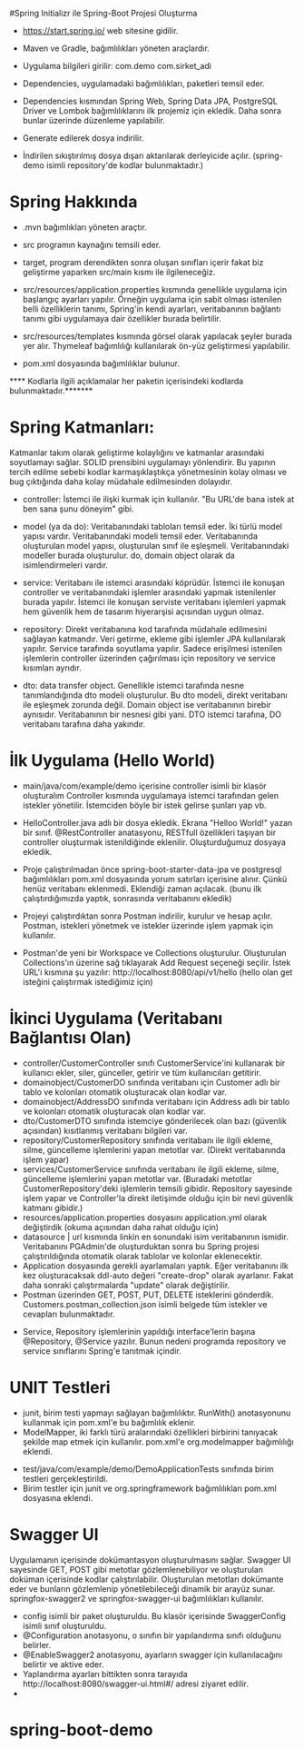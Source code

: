 #Spring Initializr ile Spring-Boot Projesi Oluşturma

- https://start.spring.io/ web sitesine gidilir.

- Maven ve Gradle, bağımlılıkları yöneten araçlardır.

- Uygulama bilgileri girilir:
  com.demo
  com.sirket_adi

- Dependencies, uygulamadaki bağımlılıkları, paketleri temsil eder.

- Dependencies kısmından Spring Web, Spring Data JPA, PostgreSQL Driver ve Lombok bağımlılıklarını ilk projemiz için ekledik. Daha sonra bunlar üzerinde düzenleme yapılabilir.

- Generate edilerek dosya indirilir.

- İndirilen sıkıştırılmış dosya dışarı aktarılarak derleyicide açılır. (spring-demo isimli repository'de kodlar bulunmaktadır.)


# Spring Hakkında

- .mvn bağımlıkları yöneten araçtır.

- src programın kaynağını temsili eder.

- target, program derendikten sonra oluşan sınıfları içerir fakat biz geliştirme yaparken src/main kısmı ile ilgileneceğiz.

- src/resources/application.properties kısmında genellikle uygulama için başlangıç ayarları yapılır.
  Örneğin uygulama için sabit olması istenilen belli özelliklerin tanımı, Spring'in kendi ayarları, veritabanının bağlantı tanımı gibi uygulamaya dair özellikler burada belirtilir.

- src/resources/templates kısmında görsel olarak yapılacak şeyler burada yer alır. Thymeleaf bağımlılığı kullanılarak ön-yüz geliştirmesi yapılabilir.

- pom.xml dosyasında bağımlılıklar bulunur.

**** Kodlarla ilgili açıklamalar her paketin içerisindeki kodlarda bulunmaktadır.*******

# Spring Katmanları:
Katmanlar takım olarak geliştirme kolaylığını ve katmanlar arasındaki soyutlamayı sağlar. SOLID prensibini uygulamayı yönlendirir.
Bu yapının tercih edilme sebebi kodlar karmaşıklaştıkça yönetmesinin kolay olması ve bug çıktığında daha kolay müdahale edilmesinden dolayıdır.
- controller: İstemci ile ilişki kurmak için kullanılır. "Bu URL'de bana istek at ben sana şunu döneyim" gibi.

- model (ya da do): Veritabanındaki tabloları temsil eder. İki türlü model yapısı vardır.
  Veritabanındaki modeli temsil eder. Veritabanında oluşturulan model yapısı, oluşturulan sınıf ile eşleşmeli. Veritabanındaki modeller burada oluşturulur. do, domain object olarak da isimlendirmeleri vardır.

- service: Veritabanı ile istemci arasındaki köprüdür. İstemci ile konuşan controller ve veritabanındaki işlemler arasındaki yapmak istenilenler burada yapılır.
  İstemci ile konuşan serviste veritabanı işlemleri yapmak hem güvenlik hem de tasarım hiyerarşisi açısından uygun olmaz.

- repository: Direkt veritabanına kod tarafında müdahale edilmesini sağlayan katmandır. Veri getirme, ekleme gibi işlemler JPA kullanılarak yapılır.
  Service tarafında soyutlama yapılır. Sadece erişilmesi istenilen işlemlerin controller üzerinden çağırılması için repository ve service kısımları ayrıdır.

- dto: data transfer object. Genellikle istemci tarafında nesne tanımlandığında dto modeli oluşturulur. Bu dto modeli, direkt veritabanı ile eşleşmek zorunda değil. Domain object ise veritabanının birebir aynısıdır. Veritabanının bir nesnesi gibi yani.
  DTO istemci tarafına, DO veritabanı tarafına daha yakındır.


# İlk Uygulama (Hello World)

- main/java/com/example/demo içerisine controller isimli bir klasör oluşturalım
  Controller kısmında uygulamaya istemci tarafından gelen istekler yönetilir. İstemciden böyle bir istek gelirse şunları yap vb.

- HelloController.java adlı bir dosya ekledik. Ekrana "Helloo World!" yazan bir sınıf.
  @RestController anatasyonu, RESTfull özellikleri taşıyan bir controller oluşturmak istenildiğinde eklenilir. Oluşturduğumuz dosyaya ekledik.

- Proje çalıştırılmadan önce spring-boot-starter-data-jpa ve postgresql bağımlılıkları pom.xml dosyasında yorum satırları içerisine alınır. Çünkü henüz veritabanı eklenmedi. Eklendiği zaman açılacak. (bunu ilk çalıştırdığımızda yaptık, sonrasında veritabanını ekledik)

- Projeyi çalıştırdıktan sonra Postman indirilir, kurulur ve hesap açılır.
  Postman, istekleri yönetmek ve istekler üzerinde işlem yapmak için kullanılır.

- Postman'de yeni bir Workspace ve Collections oluşturulur.
  Oluşturulan Collections'ın üzerine sağ tıklayarak Add Request seçeneği seçilir.
  İstek URL'i kısmına şu yazılır: http://localhost:8080/api/v1/hello
  (hello olan get isteğini çalıştırmak istediğimiz için)

  
# İkinci Uygulama (Veritabanı Bağlantısı Olan)
- controller/CustomerController sınıfı CustomerService'ini kullanarak bir kullanıcı ekler, siler, günceller, getirir ve tüm kullanıcıları getitirir.
- domainobject/CustomerDO sınıfında veritabanı için Customer adlı bir tablo ve kolonları otomatik oluşturacak olan kodlar var.
- domainobject/AddressDO sınıfında veritabanı için Address adlı bir tablo ve kolonları otomatik oluşturacak olan kodlar var.
- dto/CustomerDTO sınıfında istemciye gönderilecek olan bazı (güvenlik açısından) kısıtlanmış veritabanı bilgileri var.
- repository/CustomerRepository sınıfında veritabanı ile ilgili ekleme, silme, güncelleme işlemlerini yapan metotlar var. (Direkt veritabanında işlem yapar)
- services/CustomerService sınıfında veritabanı ile ilgili ekleme, silme, güncelleme işlemlerini yapan metotlar var. (Buradaki metotlar CustomerRepository'deki işlemlerin temsili gibidir. Repository sayesinde işlem yapar ve Controller'la direkt iletişimde olduğu için bir nevi güvenlik katmanı gibidir.)
- resources/application.properties dosyasını application.yml olarak değiştirdik (okuma açısından daha rahat olduğu için)
- datasource | url kısmında linkin en sonundaki isim veritabanının ismidir. Veritabanını PGAdmin'de oluşturduktan sonra bu Spring projesi çalıştırıldığında otomatik olarak tablolar ve kolonlar eklenecektir. 
- Application dosyasında gerekli ayarlamaları yaptık. Eğer veritabanını ilk kez oluşturacaksak ddl-auto değeri "create-drop" olarak ayarlanır. Fakat daha sonraki çalıştırmalarda "update" olarak değiştirilir.
- Postman üzerinden GET, POST, PUT, DELETE isteklerini gönderdik. Customers.postman_collection.json isimli belgede tüm istekler ve cevapları bulunmaktadır.
* Service, Repository işlemlerinin yapıldığı interface'lerin başına @Repository, @Service yazılır. Bunun nedeni programda repository ve service sınıflarını Spring'e tanıtmak içindir.


# UNIT Testleri
* junit, birim testi yapmayı sağlayan bağımlılıktır. RunWith() anotasyonunu kullanmak için pom.xml'e bu bağımlılık eklenir.
* ModelMapper, iki farklı türü aralarındaki özellikleri birbirini tanıyacak şekilde map etmek için kullanılır. pom.xml'e org.modelmapper bağımlılığı eklendi.

- test/java/com/example/demo/DemoApplicationTests sınıfında birim testleri gerçekleştirildi. 
- Birim testler için junit ve org.springframework bağımlılıkları pom.xml dosyasına eklendi.


# Swagger UI
Uygulamanın içerisinde dokümantasyon oluşturulmasını sağlar. Swagger UI sayesinde GET, POST gibi metotlar gözlemlenebiliyor ve oluşturulan doküman içerisinde kodlar çalıştırılabilir.
Oluşturulan metotları dokümante eder ve bunların gözlemlenip yönetilebileceği dinamik bir arayüz sunar.
springfox-swagger2 ve springfox-swagger-ui bağımlılıkları kullanılır.

- config isimli bir paket oluşturuldu. Bu klasör içerisinde SwaggerConfig isimli sınıf oluşturuldu.
- @Configuration anotasyonu, o sınıfın bir yapılandırma sınıfı olduğunu belirler.
- @EnableSwagger2 anotasyonu, ayarların swagger için kullanılacağını belirtir ve aktive eder.
- Yaplandırma ayarları bittikten sonra tarayıda http://localhost:8080/swagger-ui.html#/ adresi ziyaret edilir.
- 

# spring-boot-demo
